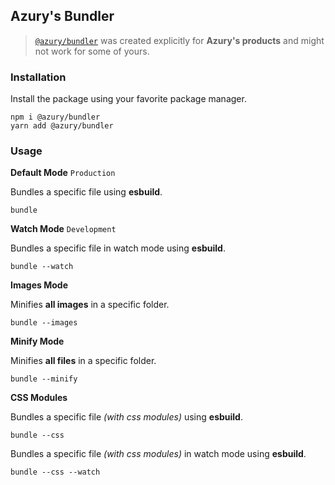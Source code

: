 ## Azury's Bundler

> [`@azury/bundler`](https://npm.im/@azury/bundler) was created explicitly for **Azury's products** and might not work for some of yours. 

### Installation

Install the package using your favorite package manager.

```sh-session
npm i @azury/bundler
yarn add @azury/bundler
```

### Usage

**Default Mode** `Production`

Bundles a specific file using **esbuild**.

```sh-session
bundle
```

**Watch Mode** `Development`

Bundles a specific file in watch mode using **esbuild**.

```sh-session
bundle --watch
```

**Images Mode**

Minifies **all images** in a specific folder.

```sh-session
bundle --images
```

**Minify Mode**

Minifies **all files** in a specific folder.

```sh-session
bundle --minify
```

**CSS Modules**

Bundles a specific file *(with css modules)* using **esbuild**.

```sh-session
bundle --css
```

Bundles a specific file *(with css modules)* in watch mode using **esbuild**.

```sh-session
bundle --css --watch
```
